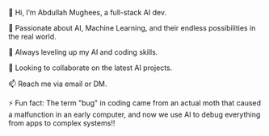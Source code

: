 👋 Hi, I’m Abdullah Mughees, a full-stack AI dev.

👀 Passionate about AI, Machine Learning, and their endless possibilities in the real world.

🌱 Always leveling up my AI and coding skills.

💼 Looking to collaborate on the latest AI projects.

📫 Reach me via email or DM.

⚡ Fun fact: The term "bug" in coding came from an actual moth that caused a malfunction in an early computer, and now we use AI to debug everything from apps to complex systems!!
<!---
abdullah-mughees-ai/abdullah-mughees-ai is a ✨ special ✨ repository because its `README.md` (this file) appears on your GitHub profile.
You can click the Preview link to take a look at your changes.
--->
